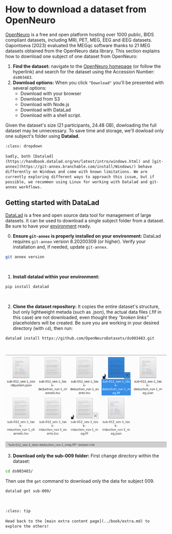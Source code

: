# How to download a dataset from OpenNeuro

[OpenNeuro](https://openneuro.org/) is a free and open platform hosting over 1000 public, BIDS compliant datasets, including MRI, PET, MEG, EEG and iEEG datasets. Gapontseva (2023) evaluated the MEGqc software thanks to 21 MEG datasets obtained from the OpenNeuro data library. This section explains how to download one subject of one dataset from OpenNeuro: 

1. **Find the dataset:** navigate to the [OpenNeuro homepage](https://openneuro.org/) (or follow the hyperlink) and search for the dataset using the Accession Number: `ds003483`.
2. **Download options:** When you click `"Download"` you'll be presented with several options:
    * Download with your browser
    * Download from S3
    * Download with Node.js
    * Download with DataLad
    * Download with a shell script. 
    
Given the dataset's size (21 participants, 24.48 GB), dowloading the full dataset may be unnecessary. To save time and storage, we'll dowload only one subject's folder using **Datalad**.


```{warning} Windows Limitation
:class: dropdown

Sadly, both [Datalad](https://handbook.datalad.org/en/latest/intro/windows.html) and [git-annex](https://git-annex.branchable.com/install/Windows/) behave differently on Windows and come with known limitations. We are currently exploring different ways to approach this issue, but if possible, we recommen using Linux for working with Datalad and git-annex workflows.

```

## Getting started with DataLad
[DataLad](github.com/datalad) is a free and open source data tool for management of large datasets. It can be used to download a single subject folder from a dataset. Be sure to have your [environment](extra/environment.md) ready.

0. **Ensure `git-annex` is properly installed on your environment:** DataLad requires `git-annex` version 8.20200309 (or higher). Verify your installation and, if needed, update `git-annex`.
   
```bash
git annex version
```
<br>

1. **Install datalad within your environment:** 

```bash
pip install datalad
```

<br>

2. **Clone the dataset repository:** It copies the entire dataset's structure, but only lightweight metada (such as .json), the actual data files (.fif in this case) are not downloaded, even thought they _"broken links"_ placeholders will be created. Be sure you are working in your desired directory (with `cd`), then run:
```bash
datalad install https://github.com/OpenNeuroDatasets/ds003483.git
```

<br>

![placeholder](../static/placeholder.png)


3. **Download only the sub-009 folder:** First change directory within the dataset:
   
```bash
cd ds003483/
```

Then use the `get` command to download only the data for subject 009.

```bash
datalad get sub-009/
```

<br>




```{admonition} Want to check more extra content?
:class: tip

Head back to the [main extra content page](../book/extra.md) to explore the others!

``` 

